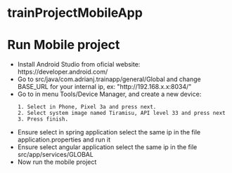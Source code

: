 # trainProjectMobileApp
<h1>Run Mobile project</h1>
<ul>

<li> Install Android Studio from oficial website: <a>https://developer.android.com/</a> </li>
<li> Go to src/java/com.adrianj.trainapp/general/Global and change BASE_URL for your internal ip, ex: "http://192.168.x.x:8034/" </li>
<li> Go to in menu Tools/Device Manager, and create a new device:</li>
    
    
    1. Select in Phone, Pixel 3a and press next.
    2. Select system image named Tiramisu, API level 33 and press next
    3. Press finish.
    
<li> Ensure select in spring application select the same ip in the file application.properties and run it</li>
<li> Ensure select angular application select the same ip in the file src/app/services/GLOBAL</li>
<li> Now run the mobile project </li>

</ul>
